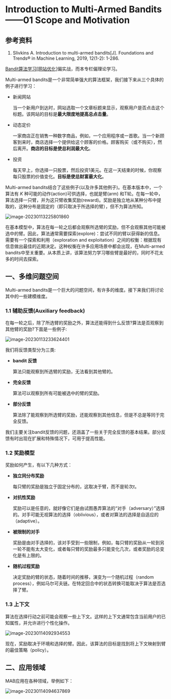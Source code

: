 # Introduction to Multi-Armed Bandits——01 Scope and Motivation

## 参考资料

1. Slivkins A. Introduction to multi-armed bandits[J]. Foundations and Trends® in Machine Learning, 2019, 12(1-2): 1-286.

[Bandit算法学习[网站优化]](https://blog.csdn.net/weixin_47692652/article/details/128539899)偏实战，而本专栏偏理论学习。

Multi-armed bandits是一个非常简单强大的算法框架，我们接下来从三个具体的例子进行学习：

+ 新闻网站 

    当一个新用户到达时，网站选取一个文章标题来显示，观察用户是否点击这个标题。该网站的目标是**最大限度地提高总点击量**。

+ 动态定价

    一家商店正在销售一种数字商品，例如，一个应用程序或一首歌。当一个新顾客到来时，商店选择一个提供给这个顾客的价格。顾客购买（或不购买），然后离开。**商店的目标是使总利润最大化**。

+ 投资

    每天早上，你选择一只股票，然后投资1美元。在这一天结束的时候，你观察每只股票的价值变化。**目标是使总财富最大化**。

Multi-armed bandits结合了这些例子(以及许多其他例子)。在基本版本中，一个算法有 $K$ 种可能的动作(action)可供选择，也就是臂(arm) 和T轮。在每一轮中，算法选择一只臂，并为这只臂收集奖励(reward)。奖励是独立地从某种分布中提取的，这种分布是固定的（即只取决于所选择的臂），但不为算法所知。

![image-20230113225801860](https://note-image-1307786938.cos.ap-beijing.myqcloud.com/typora/%20image-20230113225801860.png)

在基本模型中，算法在每一轮之后都会观察所选臂的奖励，但不会观察其他可能被选中的臂。因此，算法通常需要探索(explore)：尝试不同的臂以获得新的信息。需要有一个探索和利用（exploration and exploitation）之间的权衡：根据现有信息做出最佳的近期决定。这种权衡在许多应用场景中都会出现，在Multi-armed bandits中至关重要。从本质上讲，该算法努力学习哪些臂是最好的，同时不花太多的时间去探索。

## 一、多维问题空间

Multi-armed bandits是一个巨大的问题空间，有许多的维度。接下来我们将讨论其中的一些建模维度。

### 1.1 辅助反馈(Auxiliary feedback)

在每一轮之后，除了所选臂的奖励之外，算法还能得到什么反馈?算法是否观察到其他臂的奖励?下面是一些例子:

![image-20230113233624401](https://note-image-1307786938.cos.ap-beijing.myqcloud.com/typora/%20image-20230113233624401.png)

我们将反馈类型分为三类:

+ **bandit 反馈**

    算法只能观察到所选臂的奖励，无法看到其他臂的。

+ **完全反馈**

    算法可以观察到所有可能被选中的臂的奖励。

+ **部分反馈**

    算法除了能观察到所选臂的奖励，还能观察到其他信息，但是不总是等同于完全反馈。

我们主要关注bandit反馈的问题，还涵盖了一些关于完全反馈的基本结果。部分反馈有时出现在扩展和特殊情况下，可用于提高性能。


### 1.2 奖励模型

奖励如何产生，有以下几种方式：

+ **独立同分布奖励**

    每只臂的奖励是独立于固定分布的，这取决于臂，而不是轮次$t$。

+ **对抗性奖励**

    奖励可以是任意的，就好像它们是由试图愚弄算法的“对手（adversary）”选择的。对手可能无视算法的选择（oblivious），或者对算法的选择是自适应的（adaptive）。

+ **被限制的对手**

    奖励是由对手选择的，该对手受到一些限制，例如，每只臂的奖励从一轮到另一轮不能有太大变化，或者每只臂的奖励最多只能变化几次，或者奖励的总变化是有上限的。

+ **随机过程奖励**

    决定奖励的臂的状态，随着时间的推移，演变为一个随机过程（random process），例如马尔可夫链。在特定回合中的状态转换可能取决于算法是否选择了臂。

### 1.3 上下文

算法在选择行动之前可能会观察一些上下文。这样的上下文通常包含当前用户的已知属性，并允许进行个性化操作。

![image-20230114092934553](https://note-image-1307786938.cos.ap-beijing.myqcloud.com/typora/%20image-20230114092934553.png)

现在，奖励取决于环境和选择的臂。因此，该算法的目标是找到将上下文映射到臂的最佳策略（policy）。

## 二、应用领域

MAB应用在各种领域，举例如下：

![image-20230114094637869](https://note-image-1307786938.cos.ap-beijing.myqcloud.com/typora/%20image-20230114094637869.png)
